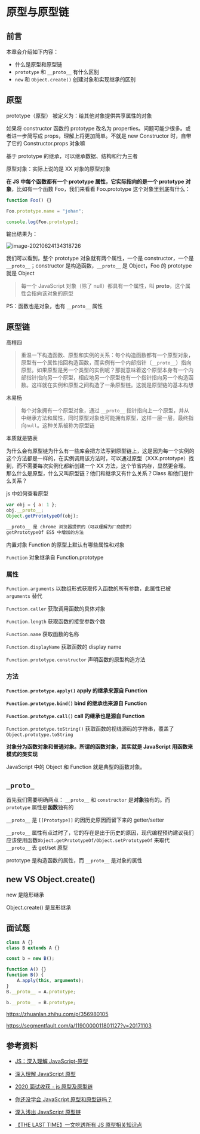 # 原型与原型链

## 前言

本章会介绍如下内容：

-   什么是原型和原型链
-   `prototype` 和 `__proto__` 有什么区别
-   `new` 和 `Object.create()` 创建对象和实现继承的区别

## 原型

prototype（原型） 被定义为：给其他对象提供共享属性的对象

如果将 constructor 函数的 prototype 改名为 properties。问题可能少很多。或者进一步简写成 props，理解上将更加简单。不就是 new Constructor 时，自带了它的 Constructor.props 对象嘛

基于 prototype 的继承，可以继承数据、结构和行为三者

原型对象：实际上说的是 XX 对象的原型对象

**在 JS 中每个函数都有一个 prototype 属性，它实际指向的是一个 prototype 对象**，比如有一个函数 Foo，我们来看看 Foo.prototype 这个对象里到底有什么：

```javascript
function Foo() {}

Foo.prototype.name = "johan";

console.log(Foo.prototype);
```

输出结果为：

![image-20210624134318726](https://i.loli.net/2021/06/24/jVKFDOt3fahU96X.png)

我们可以看到，整个 prototype 对象就有两个属性，一个是 constructor，一个是 `__proto__`；constructor 是构造函数，`__proto__` 是 Object，Foo 的 prototype 就是 Object

> 每一个 JavaScript 对象（除了 null）都具有一个属性，叫 **proto**，这个属性会指向该对象的原型

PS：函数也是对象，也有 `__proto__` 属性

## 原型链

高程四

> 重温一下构造函数、原型和实例的关系：每个构造函数都有一个原型对象，原型有一个属性指回构造函数，而实例有一个内部指针（`__proto__`）指向原型。如果原型是另一个类型的实例呢？那就意味着这个原型本身有一个内部指针指向另一个原型，相应地另一个原型也有一个指针指向另一个构造函数。这样就在实例和原型之间构造了一条原型链。这就是原型链的基本构想

木易杨

> 每个对象拥有一个原型对象，通过 `__proto__` 指针指向上一个原型，并从中继承方法和属性，同时原型对象也可能拥有原型，这样一层一层，最终指向`null`。这种关系被称为原型链

本质就是链表

为什么会有原型链为什么有一些库会把方法写到原型链上，这是因为每一个实例的这个方法都是一样的，在实例调用该方法时，可以通过原型（XXX.prototype）找到，而不需要每次实例化都新创建一个 XX 方法，这个节省内存，显然更合理。
那么什么是原型，什么又叫原型链？他们和继承又有什么关系？Class 和他们是什么关系？

js 中如何查看原型

```javascript
var obj = { a: 1 };
obj.__proto__;
Object.getPrototypeOf(obj);

__proto__ 是 chrome 浏览器提供的（可以理解为厂商提供）
getPrototypeOf ES5 中增加的方法
```

内置对象 Function 的原型上默认有哪些属性和对象

`Function` 对象继承自 Function.prototype

### 属性

`Function.arguments` 以数组形式获取传入函数的所有参数，此属性已被 `arguments` 替代

`Function.caller` 获取调用函数的具体对象

`Function.length` 获取函数的接受参数个数

`Function.name` 获取函数的名称

`Function.displayName` 获取函数的 display name

`Function.prototype.constructor` 声明函数的原型构造方法

### 方法

**`Function.prototype.apply()` apply 的继承来源自 Function**

**`Function.prototype.bind()` bind 的继承也来源自 Function**

**`Function.prototype.call()` call 的继承也是源自 Function**

`Function.prototype.toString()` 获取函数的视线源码的字符串，覆盖了`Object.prototype.toString`

**对象分为函数对象和普通对象。所谓的函数对象，其实就是 JavaScript 用函数来模式的类实现**

JavaScript 中的 Object 和 Function 就是典型的函数对象。

## `_proto_`

首先我们需要明确两点： `__proto__` 和 `constructor` 是**对象**独有的。而 `prototype` 属性是**函数**独有的

`__proto__` 是 `[[Prototype]]` 的因历史原因而留下来的 getter/setter

`__proto__` 属性有点过时了，它的存在是出于历史的原因，现代编程预约建议我们应该使用函数`Object.getPrototypeOf/Object.setPrototypeOf` 来取代 `__proto__` 去 get/set 原型

prototype 是构造函数的属性，而 `__proto__` 是对象的属性

## new VS Object.create()

new 是隐形继承

Object.create() 是显形继承

## 面试题

```javascript
class A {}
class B extends A {}

const b = new B();
```

```javascript
function A() {}
function B() {
    A.apply(this, arguments);
}
B.__proto__ = A.prototype;

b.__proto__ = B.prototype;
```

https://zhuanlan.zhihu.com/p/356980105

https://segmentfault.com/a/1190000011801127?v=20171103

## 参考资料

-   [JS：深入理解 JavaScript-原型](https://limeii.github.io/2019/05/js-prototype/)

-   [深入理解 JavaScript 原型](https://mp.weixin.qq.com/s?__biz=MzA4Njc2MTE3Ng==&mid=2456151505&idx=1&sn=07de1105b4779510444703d3cca52336&chksm=88528e66bf2507701f2593b03eea15809de54054ea8aa3bd40a174773065c577782a4849463e&mpshare=1&scene=1&srcid=0309uLjOLfJNRzjKNAZhU0cv&sharer_sharetime=1615281032709&sharer_shareid=778ad5bf3b27e0078eb105d7277263f6&key=c04e2b9ed744a6145f96a45d0f35feed9b31918fdaebb7da9d1fd16c9d835a875f6df79abf4c5060a78c79e677bc095578be94a64cffb0982adb1f3a5654ab5df8b9deec7424e3e9f4969fd99998ca75b5dfeed2a07fbba4bb46d2db7a6ed09048890bc737c545987956f30d638455a420543b85ce62544a7453eaed0ccb5179&ascene=1&uin=MTA0NTY0NDM2MQ%3D%3D&devicetype=Windows+10+x64&version=62090070&lang=zh_CN&exportkey=ARSsSQ56FpBr7dPsNSJf4hM%3D&pass_ticket=x4jvdfIuLwC89CyvjbvfIU1MWevsFYaIGHAG4pfEH%2FSqHCoWE00Ac0tHo69Gk3MB&wx_header=0)

-   [2020 面试收获 - js 原型及原型链](https://mp.weixin.qq.com/s?__biz=MzA3MzA5MDY2NA==&mid=2247486446&idx=1&sn=6c2bbf90fc85e35c1cc9c8845ee8d028&chksm=9f1518e9a86291ff411acf855539c7e859bf79e2dfb9a1f093ece57c0e408386ae10192d89bd&mpshare=1&scene=1&srcid=&sharer_sharetime=1585111588911&sharer_shareid=778ad5bf3b27e0078eb105d7277263f6#rd)

-   [你还没学会 JavaScript 原型和原型链吗？](https://mp.weixin.qq.com/s?__biz=MzA5MTI0ODUzNQ==&mid=2652951300&idx=1&sn=e60266b2ad0976ec041669357ef8fec4&chksm=8bab31fcbcdcb8ea204b14cc257335a7800d576b96f27392a4a35e3efac886e8d9948f0ce97f&mpshare=1&scene=1&srcid=&sharer_sharetime=1575797254136&sharer_shareid=778ad5bf3b27e0078eb105d7277263f6#rd)

-   [深入浅出 JavaScript 原型链](https://mp.weixin.qq.com/s?__biz=MzA5NzkwNDk3MQ==&mid=2650590695&idx=1&sn=d6cfd8c2b7d87ec26a99a738f9ca825e&chksm=8891ddc3bfe654d5c977127f94248d3d280d04f6a5dc38b2da3eeb54e89f05ee0d5a854bf870&mpshare=1&scene=1&srcid=&sharer_sharetime=1575108712052&sharer_shareid=778ad5bf3b27e0078eb105d7277263f6#rd)

-   [【THE LAST TIME】一文吃透所有 JS 原型相关知识点](https://mp.weixin.qq.com/s?__biz=MzIxNjgwMDIzMA==&mid=2247484388&idx=1&sn=8f71421cfe2490284739ec9a41d3117c&chksm=9782cd6da0f5447b6e7c41fa1264127210064f9b80cc0848bb55af0ce450fb5cf76988ec2081&mpshare=1&scene=1&srcid=&sharer_sharetime=1572511539484&sharer_shareid=778ad5bf3b27e0078eb105d7277263f6#rd)
